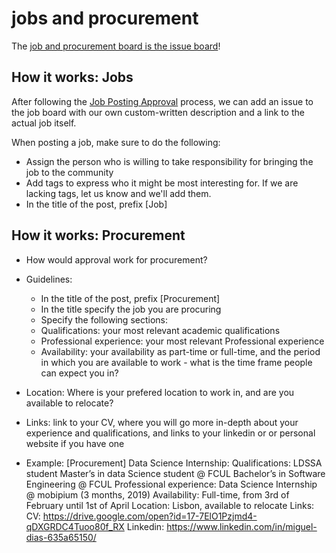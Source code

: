 # jobs and procurement

The [job and procurement board is the issue board](https://github.com/LDSSA/jobs/issues)!


## How it works: Jobs

After following the [Job Posting Approval](https://github.com/LDSSA/wiki/wiki/Job-Posting-Approval-%5BWIP%5D) process,
we can add an issue to the job board with our own custom-written description and a link to the actual job itself.

When posting a job, make sure to do the following:

- Assign the person who is willing to take responsibility for bringing the job to the community
- Add tags to express who it might be most interesting for. If we are lacking tags, let us know and we'll add them.
- In the title of the post, prefix [Job]

## How it works: Procurement
- How would approval work for procurement? 
- Guidelines:
	- In the title of the post, prefix [Procurement]
	- In the title specify the job you are procuring
	- Specify the following sections:
	- Qualifications: 
		your most relevant academic qualifications
	- Professional experience:
		your most relevant Professional experience
	- Availability:
		your availability as part-time or full-time, and the period in which you are 
available to work - what is the time frame people can expect you in?
- Location:
	Where is your prefered location to work in, and are you available to relocate?
- Links:
	link to your CV, where you will go more in-depth about your experience and 
qualifications, and links to your linkedin or or personal website if you have 
one

- Example:
[Procurement] Data Science Internship:
Qualifications: 
	LDSSA student
	Master’s in data Science student @ FCUL
	Bachelor’s in Software Engineering @ FCUL
Professional experience:
	Data Science Internship @ mobipium (3 months, 2019)
Availability:
	Full-time, from 3rd of February until 1st of April
Location:
	Lisbon, available to relocate 
Links:
	CV: https://drive.google.com/open?id=17-7ElO1Pzjmd4-qDXGRDC4Tuoo80f_RX
	Linkedin: https://www.linkedin.com/in/miguel-dias-635a65150/
